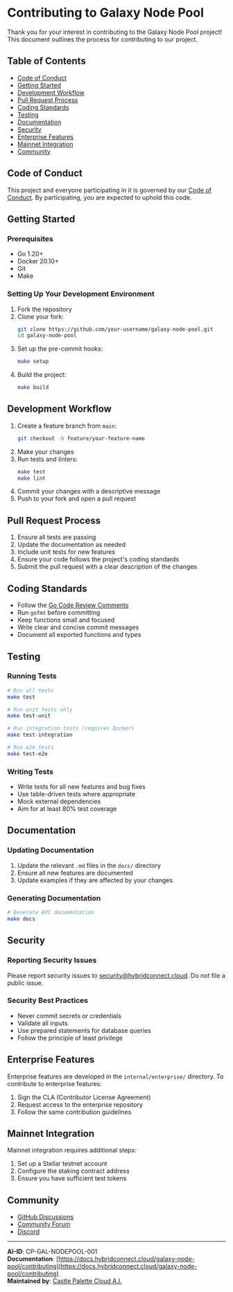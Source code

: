 # Contributing to Galaxy Node Pool

Thank you for your interest in contributing to the Galaxy Node Pool project! This document outlines the process for contributing to our project.

## Table of Contents

- [Code of Conduct](#code-of-conduct)
- [Getting Started](#getting-started)
- [Development Workflow](#development-workflow)
- [Pull Request Process](#pull-request-process)
- [Coding Standards](#coding-standards)
- [Testing](#testing)
- [Documentation](#documentation)
- [Security](#security)
- [Enterprise Features](#enterprise-features)
- [Mainnet Integration](#mainnet-integration)
- [Community](#community)

## Code of Conduct

This project and everyone participating in it is governed by our [Code of Conduct](CODE_OF_CONDUCT.md). By participating, you are expected to uphold this code.

## Getting Started

### Prerequisites

- Go 1.20+
- Docker 20.10+
- Git
- Make

### Setting Up Your Development Environment

1. Fork the repository
2. Clone your fork:
   ```bash
   git clone https://github.com/your-username/galaxy-node-pool.git
   cd galaxy-node-pool
   ```
3. Set up the pre-commit hooks:
   ```bash
   make setup
   ```
4. Build the project:
   ```bash
   make build
   ```

## Development Workflow

1. Create a feature branch from `main`:
   ```bash
   git checkout -b feature/your-feature-name
   ```
2. Make your changes
3. Run tests and linters:
   ```bash
   make test
   make lint
   ```
4. Commit your changes with a descriptive message
5. Push to your fork and open a pull request

## Pull Request Process

1. Ensure all tests are passing
2. Update the documentation as needed
3. Include unit tests for new features
4. Ensure your code follows the project's coding standards
5. Submit the pull request with a clear description of the changes

## Coding Standards

- Follow the [Go Code Review Comments](https://github.com/golang/go/wiki/CodeReviewComments)
- Run `gofmt` before committing
- Keep functions small and focused
- Write clear and concise commit messages
- Document all exported functions and types

## Testing

### Running Tests

```bash
# Run all tests
make test

# Run unit tests only
make test-unit

# Run integration tests (requires Docker)
make test-integration

# Run e2e tests
make test-e2e
```

### Writing Tests

- Write tests for all new features and bug fixes
- Use table-driven tests where appropriate
- Mock external dependencies
- Aim for at least 80% test coverage

## Documentation

### Updating Documentation

1. Update the relevant `.md` files in the `docs/` directory
2. Ensure all new features are documented
3. Update examples if they are affected by your changes

### Generating Documentation

```bash
# Generate API documentation
make docs
```

## Security

### Reporting Security Issues

Please report security issues to security@hybridconnect.cloud. Do not file a public issue.

### Security Best Practices

- Never commit secrets or credentials
- Validate all inputs
- Use prepared statements for database queries
- Follow the principle of least privilege

## Enterprise Features

Enterprise features are developed in the `internal/enterprise/` directory. To contribute to enterprise features:

1. Sign the CLA (Contributor License Agreement)
2. Request access to the enterprise repository
3. Follow the same contribution guidelines

## Mainnet Integration

Mainnet integration requires additional steps:

1. Set up a Stellar testnet account
2. Configure the staking contract address
3. Ensure you have sufficient test tokens

## Community

- [GitHub Discussions](https://github.com/castle-palette/galaxy-node-pool/discussions)
- [Community Forum](https://community.hybridconnect.cloud)
- [Discord](https://discord.gg/hybridconnect)

---

**AI-ID**: CP-GAL-NODEPOOL-001  
**Documentation**: [https://docs.hybridconnect.cloud/galaxy-node-pool/contributing](https://docs.hybridconnect.cloud/galaxy-node-pool/contributing)  
**Maintained by**: [Castle Palette Cloud A.I.](https://hybridconnect.cloud)
